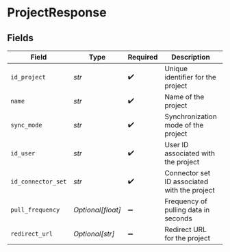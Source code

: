 # ProjectResponse


## Fields

| Field                                        | Type                                         | Required                                     | Description                                  | Example                                      |
| -------------------------------------------- | -------------------------------------------- | -------------------------------------------- | -------------------------------------------- | -------------------------------------------- |
| `id_project`                                 | *str*                                        | :heavy_check_mark:                           | Unique identifier for the project            | 123e4567-e89b-12d3-a456-426614174000         |
| `name`                                       | *str*                                        | :heavy_check_mark:                           | Name of the project                          | My Project                                   |
| `sync_mode`                                  | *str*                                        | :heavy_check_mark:                           | Synchronization mode of the project          | automatic                                    |
| `id_user`                                    | *str*                                        | :heavy_check_mark:                           | User ID associated with the project          | 123e4567-e89b-12d3-a456-426614174001         |
| `id_connector_set`                           | *str*                                        | :heavy_check_mark:                           | Connector set ID associated with the project | 123e4567-e89b-12d3-a456-426614174002         |
| `pull_frequency`                             | *Optional[float]*                            | :heavy_minus_sign:                           | Frequency of pulling data in seconds         | 3600                                         |
| `redirect_url`                               | *Optional[str]*                              | :heavy_minus_sign:                           | Redirect URL for the project                 | https://example.com/redirect                 |